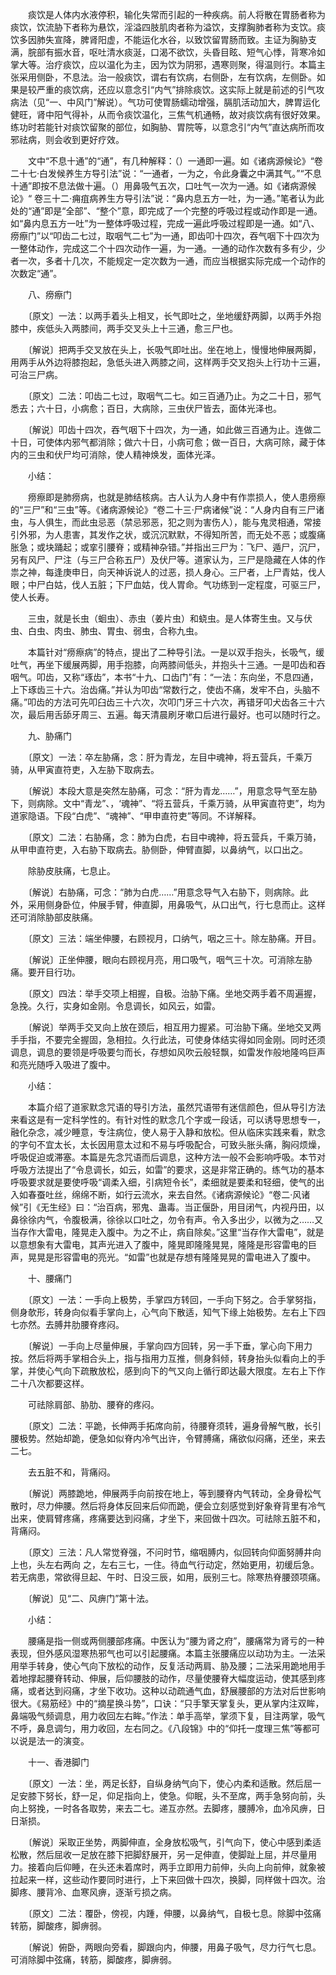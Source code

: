 <!-- { "loadSidebar": true } -->
　　痰饮是人体内水液停积，输化失常而引起的一种疾病。前人将散在胃肠者称为痰饮，饮流胁下者称为悬饮，淫溢四肢肌肉者称为溢饮，支撑胸肺者称为支饮。痰饮多因肺失宣降，脾肾阳虚，不能运化水谷，以致饮留胃肠而致。主证为胸胁支满，脘部有振水音，呕吐清水痰涎，口渴不欲饮，头昏目眩、短气心悸，背寒冷如掌大等。治疗痰饮，应以温化为主，因为饮为阴邪，遇寒则聚，得温则行。本篇主张采用侧卧，不息法。治一般痰饮，谓右有饮病，右侧卧，左有饮病，左侧卧。如果是较严重的痰饮病，还应以意念引“内气”排除痰饮。这实际上就是前述的引气攻病法（见“一、中风门”解说）。气功可使胃肠蠕动增强，膈肌活动加大，脾胃运化健旺，肾中阳气得补，从而令痰饮温化，三焦气机通畅，故对痰饮病有很好效果。练功时若能针对痰饮留聚的部位，如胸胁、胃院等，以意念引“内气”直达病所而攻邪祛病，则会收到更好疗效。

　　文中“不息十通”的“通”，有几种解释：（）一通即一遍。如《诸病源候论》“卷二十七·白发候养生方导引法”说：“一通者，一为之，令此身囊之中满其气。”“不息十通”即按不息法做十遍。（）用鼻吸气五次，口吐气一次为一通。如《诸病源候论》“ 卷三十二·痈疽病养生方导引法”说：“鼻内息五方一吐，为一通。”笔者认为此处的“通”即是“全部”、“整个”意，即完成了一个完整的呼吸过程或动作即是一通。如“鼻内息五方一吐”为一整体呼吸过程，完成一遍此呼吸过程即是一通。如“八、痨瘵门”以“叩齿二七过，取咽气二七”为一通，即齿叩十四次，吞气咽下十四次为一整体动作，完成这二个十四次动作一遍，为一通。一通的动作次数有多有少，少者一次，多者十几次，不能规定一定次数为一通，而应当根据实际完成一个动作的次数定“通”。

　　八、痨瘵门

　　〔原文〕一法：以两手着头上相叉，长气即吐之，坐地缓舒两脚，以两手外抱膝中，疾低头入两膝间，两手交叉头上十三通，愈三尸也。

　　〔解说〕把两手交叉放在头上，长吸气即吐出。坐在地上，慢慢地伸展两脚，用两手从外边将膝抱起，急低头进入两膝之间，这样两手交叉抱头上行功十三遍，可治三尸病。

　　〔原文〕二法：叩齿二七过，取咽气二七。如三百通乃止。为之二十日，邪气悉去；六十日，小病愈；百日，大病除，三虫伏尸皆去，面体光泽也。

　　〔解说〕叩齿十四次，吞气咽下十四次，为一通，如此做三百通为止。连做二十日，可使体内邪气都消除；做六十日，小病可愈；做一百日，大病可除，藏于体内的三虫和伏尸均可消除，使人精神焕发，面体光泽。

　　小结：

　　痨瘵即是肺痨病，也就是肺结核病。古人认为人身中有作祟损人，使人患痨瘵的“三尸”和“三虫”等。《诸病源候论》“卷二十三·尸病诸候”说：“人身内自有三尸诸虫，与人俱生，而此虫忌恶（禁忌邪恶，犯之则为害伤人），能与鬼灵相通，常接引外邪，为人患害，其发作之状，或沉沉默默，不得知所苦，而无处不恶；或腹痛胀急；或块踊起；或挛引腰脊；或精神杂错。”并指出三尸为：飞尸、遁尸，沉尸，另有风尸、尸注（与三尸合称五尸）及伏尸等。道家认为，三尸是隐藏在人体的作祟之神，每逢庚申日，向天神诉说人的过恶，损人身心。三尸者，上尸青姑，伐人眼；中尸白姑，伐人五脏；下尸血姑，伐人胃命。气功练到一定程度，可驱三尸，使人长寿。

　　三虫，就是长虫（蛔虫）、赤虫（姜片虫）和蛲虫。是人体寄生虫。又与伏虫、白虫、肉虫、肺虫、胃虫、弱虫，合称九虫。

　　本篇针对“痨瘵病”的特点，提出了二种导引法。一是以双手抱头，长吸气，缓吐气，再坐下缓展两脚，用手抱膝，向两膝间低头，并抱头十三通。一是叩齿和吞咽气。叩齿，又称“琢齿”，本书“十九、口齿门”有：“一法：东向坐，不息四通，上下琢齿三十六。治齿痛。”并认为叩齿“常数行之，使齿不痛，发牢不白，头脑不痛。”叩齿的方法可先叩臼齿三十六次，次叩门牙三十六次，再错牙叩犬齿各三十六次，最后用舌舔牙周三、五遍。每天清晨刷牙嗽口后进行最好。也可以随时行之。

　　九、胁痛门

　　〔原文〕一法：卒左胁痛，念：肝为青龙，左目中魂神，将五营兵，千乘万骑，从甲寅直符吏，入左胁下取病去。

　　〔解说〕本段大意是突然左胁痛，可念：“肝为青龙……”，用意念导气至左胁下，则病除。文中“青龙”、，‘魂神”、“将五营兵，千乘万骑，从甲寅直符吏”，均为道家隐语。下段“白虎”、“魂神”、“甲申直符吏”等同。不详解释。

　　〔原文〕二法：右胁痛，念：肺为白虎，右目中魂神，将五营兵，千乘万骑，从甲申直符吏，入右胁下取病去。胁侧卧，伸臂直脚，以鼻纳气，以口出之。

　　除胁皮肤痛，七息止。

　　〔解说〕右胁痛，可念：“肺为白虎……”用意念导气入右胁下，则病除。此外，采用侧身卧位，仲展手臂，伸直脚，用鼻吸气，从口出气，行七息而止。这样还可消除胁部皮肤痛。

　　〔原文〕三法：端坐伸腰，右顾视月，口纳气，咽之三十。除左胁痛。开目。

　　〔解说〕正坐伸腰，眼向右顾视月亮，用口吸气，咽气三十次。可消除左胁痛。要开目行功。

　　〔原文〕四法：举手交项上相握，自极。治胁下痛。坐地交两手着不周遍握，急挽。久行，实身如金刚。令息调长，如风云，如雷。

　　〔解说〕举两手交叉向上放在颈后，相互用力握紧。可治胁下痛。坐地交叉两手手指，不要完全握固，急相拉。久行此法，可使身体结实得如同金刚。同时还须调息，调息的要领是呼吸要匀而长，存想如风吹云般轻飘，如雷发作般地隆呜巨声和亮光随呼入吸进了腹中。

　　小结：

　　本篇介绍了道家默念咒语的导引方法，虽然咒语带有迷信颜色，但从导引方法来看这是有一定科学性的。有针对性的默念几个字或一段话，可以诱导思想专一，融化杂念，减少睡意，专注病位，使人易于入静和放松。但从临床实践来看，默念的字句不宜太长，太长因用意太过和不易与呼吸配合，可致头胀头痛，胸闷烦燥，呼吸促迫或滞塞。本篇是先念咒语而后调息，这种方法一般不会影响呼吸。本节对呼吸方法提出了“令息调长，如云，如雷”的要求，这是非常正确的。练气功的基本呼吸要求就是要使呼吸“调柔入细，引病短令长”，柔细就是要柔和轻细，使气的出入如春蚕吐丝，绵绵不断，如行云流水，来去自然。《诸病源候论》“卷二·风诸候”引《无生经》曰：“治百病，邪鬼、蛊毒。当正偃卧，用目闭气，内视丹田，以鼻徐徐内气，令腹极满，徐徐以口吐之，勿令有声。令入多出少，以微为之……又当存作大雷电，隆晃走入腹中。为之不止，病自除矣。”这里“当存作大雷电”，就是以意想象有大雷电，其声光进入了腹中，隆晃即隆隆晃晃，隆隆是形容雷电的巨声，晃晃是形容雷电的亮光。“如雷”也就是存想有隆隆晃晃的雷电进入了腹中。

　　十、腰痛门

　　〔原文〕一法：一手向上极势，手掌四方转回，一手向下努之。合手掌努指，侧身欹形，转身向似看手掌向上，心气向下散适，知气下缘上始极势。左右上下四七亦然。去膊井肋腰脊疼闷。

　　〔解说〕一手向上尽量伸展，手掌向四方回转，另一手下垂，掌心向下用力按。然后将两手掌相合头上，指与指用力互推，侧身斜倾，转身抬头似看向上的手掌，并使心气向下疏散放松，感到向下的气又向上循行即达最大限度。左右上下作二十八次都要这样。

　　可祛除肩部、胁肋、腰脊的疼闷。

　　〔原文〕二法：平跪，长伸两手拓席向前，待腰脊须转，遍身骨解气散，长引腰极势。然始却跪，便急如似脊内冷气出许，令臂膊痛，痛欲似闷痛，还坐，来去二七。

　　去五脏不和，背痛闷。

　　〔解说〕两膝跪地，伸展两手向前按在地上，等到腰脊内气转动，全身骨松气散时，尽力伸腰。然后将身体反回来后仰而跪，便会立刻感觉到好象脊背里有冷气出来，使肩臂疼痛，疼痛要达到闷痛，才坐下，来回做十四次。可祛除五脏不和，背痛闷。

　　〔原文〕三法：凡人常觉脊强，不问时节，缩咽膊内，似回转向仰面努膊井向上也，头左右两向 之，左右三七，一住。待血气行动定，然始更用，初缓后急。若无病患，常欲得旦起、午时、日没三辰，如用，辰别三七。除寒热脊腰颈项痛。

　　〔解说〕见“二、风痹门”第十法。

　　小结：

　　腰痛是指一侧或两侧腰部疼痛。中医认为“腰为肾之府”，腰痛常为肾亏的一种表现，但外感风湿寒热邪气也可以引起腰痛。本篇主张腰痛应以动功为主。一法采用举手转身，使心气向下放松的动作，反复活动两肩、胁及腰；二法采用跪地用手着地撑起腰脊转动、伸展，后仰腰肢的动作，尽量使腰脊大幅度运动，使其感到疼痛，或者达到闷痛，才坐下收功。这种以动疏通气血，舒展腰部的方法对后世影响很大。《易筋经》中的“摘星换斗势”，口诀：“只手擎天掌复头，更从掌内注双眸，鼻端吸气频调息，用力收回左右眸。”作法：单手高举，掌须下复，目注两掌，吸气不呼，鼻息调匀，用力收回，左右同之。《八段锦》中的“仰托一度理三焦”等都可以说是法一的演变。

　　十一、香港脚门

　　〔原文〕一法：坐，两足长舒，自纵身纳气向下，使心内柔和适散。然后屈一足安膝下努长，舒一足，仰足指向上，使急。仰眠，头不至席，两手急努向前，头向上努挽，一时各各取势，来去二七。递互亦然。去脚疼，腰膊冷，血冷风痹，日日渐损。

　　〔解说〕采取正坐势，两脚伸直，全身放松吸气，引气向下，使心中感到柔适松散，然后屈收一足放在膝下把脚舒展开，另一足伸直，使脚趾上屈，并尽量用力。接着向后仰睡，在头还未着席时，两手立即用力前伸，头向上向前伸，就象被拉起来一样，这些动作要同时进行，上下来回做十四次，换脚，同样做十四次。治脚疼、腰背冷、血寒风痹，逐渐亏损之病。

　　〔原文〕二法：覆卧，傍视，内踵，伸腰，以鼻纳气，自极七息。除脚中弦痛转筋，脚酸疼，脚痹弱。

　　〔解说〕俯卧，两眼向旁看，脚跟向内，伸腰，用鼻子吸气，尽力行气七息。可消除脚中弦痛，转筋，脚酸疼，脚痹弱。

